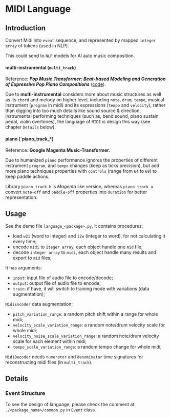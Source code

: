 # MIDI Language

## Introduction

Convert Midi into `event` sequence, and represented by mapped `integer array` of tokens (used in NLP).

This could send to `NLP` models for AI auto music composition. 

#### multi-instrumental (`multi_track`)

Reference: ***Pop Music Transformer: Beat-based Modeling and Generation of Expressive Pop Piano Compositions*** ([code](https://github.com/YatingMusic/remi)).

Due to **multi-instrumental** considers more about music structures as well as its `chord` and melody on higher level, including `note`, `drum`, `tempo`, musical instrument (`program` in midi) and its expressions  (`tempo` and `velocity`), rather than digging into too much details like sound source & direction, instrumental performing techniques (such as, bend sound, piano sustain pedal, violin overtones), the language of `MIDI` is design this way (see chapter `Details` below).

#### piano (`piano_track_*)

Reference: **Google Magenta Music-Transformer**.

Due to humanized `piano` performance ignores the properties of different instrument `program`, and `tempo` changes (keep as ticks precision), but add more piano techniques properties with `controls` (range from `64` to `69`) to keep paddle actions.

Library `piano_track_b` is *Magenta* like version, whereas `piano_track_a` convert `note-off` and `paddle-off` properties into `duration` for better representation.

## Usage

See the demo file `language_<package>.py`, it contains procedures:

* load `w2i` (word to integer) and `i2w` (integer to word), for not calculating it every time;
* encode `midi` to `iteger array`, each object handle one `mid` file;
* decode `integer array` to `midi`, each object handle many results and export to `mid` files;

It has arguments:

*  `input`: input file of audio file to encode/decode;
* `output`: output file of audio file to encode;
* `train`: if have, it will switch to training mode with variations (data augmentation);

`MidiEncoder` data augmentation:

* `pitch_variation_range`: a random pitch shift within a range for whole midi;
* `velocity_scale_variation_range`: a random note/drum velocity scale for whole midi;
* `velocity_noise_scale_variation_range`: a random note/drum velocity scale for each element within midi;
* `tempo_scale_variation_range`: a random tempo change for whole midi;

`MidiDecoder` needs `numerator` and `denominator` time signatures for reconstructing midi files (in `multi_track`).

## Details

### Event Structure

To see the design of language, please check the comment  at `./<package_name>/common.py` in `Event` class.

